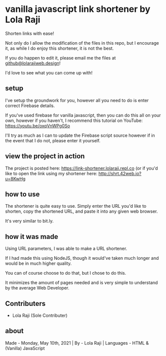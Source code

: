 # vanilla javascript link shortener by Lola Raji

Shorten links with ease!

Not only do I allow the modification of the files in this repo, but I encourage it, as while I do enjoy this shortener, it is not the best.

If you do happen to edit it, please email me the files at github@lolarajiweb.design!

I'd love to see what you can come up with!

## setup ##

I've setup the groundwork for you, however all you need to do is enter correct Firebase details. 

If you've used firebase for vanilla javascript, then you can do this all on your own, however if you haven't, I recommend this tutorial on YouTube: https://youtu.be/oxqVnWPg0So

I'll try as much as I can to update the Firebase script source however if in the event that I do not, please enter it yourself.

## view the project in action ##

The project is posted here: https://link-shortener.lolaraji.repl.co (or if you'd like to open the link using my shortener here: http://shrt.42web.io?u=8KwHg

## how to use ##

The shortener is quite easy to use. Simply enter the URL you'd like to shorten, copy the shortened URL, and paste it into any given web browser.

It's very similar to bit.ly.

## how it was made ##

Using URL parameters, I was able to make a URL shortener.

If I had made this using NodeJS, though it would've taken much longer and would be in much higher quality.

You can of course choose to do that, but I chose to do this. 

It minimizes the amount of pages needed and is very simple to understand by the average Web Developer.

## Contributers ##

- Lola Raji (Sole Contributer)

## about ##

Made - Monday, May 10th, 2021 |
By - Lola Raji |
Languages - HTML & (Vanilla) JavaScript
